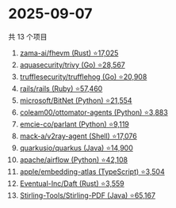 # 2025-09-07

共 13 个项目

<!-- BEGIN GITHUB -->
<!-- 最后更新时间 2025-09-07 07:07:24 +0800 -->
1. [zama-ai/fhevm (Rust) ⭐17,025](https://github.com/zama-ai/fhevm)
1. [aquasecurity/trivy (Go) ⭐28,567](https://github.com/aquasecurity/trivy)
1. [trufflesecurity/trufflehog (Go) ⭐20,908](https://github.com/trufflesecurity/trufflehog)
1. [rails/rails (Ruby) ⭐57,460](https://github.com/rails/rails)
1. [microsoft/BitNet (Python) ⭐21,554](https://github.com/microsoft/BitNet)
1. [coleam00/ottomator-agents (Python) ⭐3,883](https://github.com/coleam00/ottomator-agents)
1. [emcie-co/parlant (Python) ⭐9,119](https://github.com/emcie-co/parlant)
1. [mack-a/v2ray-agent (Shell) ⭐17,076](https://github.com/mack-a/v2ray-agent)
1. [quarkusio/quarkus (Java) ⭐14,900](https://github.com/quarkusio/quarkus)
1. [apache/airflow (Python) ⭐42,108](https://github.com/apache/airflow)
1. [apple/embedding-atlas (TypeScript) ⭐3,504](https://github.com/apple/embedding-atlas)
1. [Eventual-Inc/Daft (Rust) ⭐3,559](https://github.com/Eventual-Inc/Daft)
1. [Stirling-Tools/Stirling-PDF (Java) ⭐65,167](https://github.com/Stirling-Tools/Stirling-PDF)
<!-- END GITHUB -->